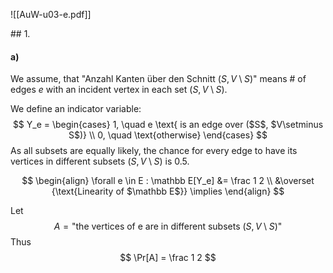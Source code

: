 ![[AuW-u03-e.pdf]]


## 1.
#### a)
We assume, that "Anzahl Kanten über den Schnitt ($S, V\setminus S$)" means \# of edges $e$ with an incident vertex in each set ($S, V \setminus S$).

We define an indicator variable:
$$
Y_e =
\begin{cases}
1, \quad e \text{ is an edge over ($S$, $V\setminus S$)} \\
0, \quad \text{otherwise}
\end{cases}
$$
As all subsets are equally likely, the chance for every edge to have its vertices in different subsets $(S, V\setminus S)$ is $0.5$.

$$
\begin{align}
\forall e \in E : \mathbb E[Y_e] &= \frac 1 2 \\
&\overset {\text{Linearity of $\mathbb E$}} \implies
\end{align}
$$


Let
$$
A = \text{"the vertices of e are in different subsets ($S, V\setminus S$)"}
$$
Thus
$$
\Pr[A] = \frac 1 2
$$